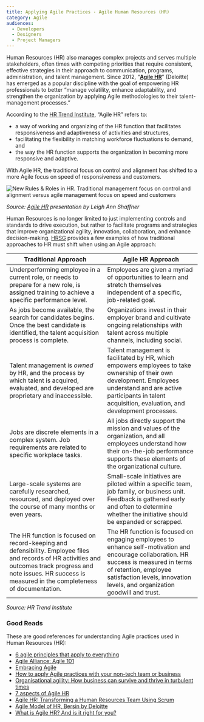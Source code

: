 ```yaml
---
title: Applying Agile Practices - Agile Human Resources (HR)
category: Agile
audiences:
  - Developers
  - Designers
  - Project Managers
---
```


Human Resources (HR) also manages complex projects and serves multiple stakeholders, often times with competing priorities that require consistent, effective strategies in their approach to communication, programs, administration, and talent management. Since 2012, “**[Agile HR](http://www.bersin.com/Lexicon/details.aspx?id=15373)**” (Deloitte) has emerged as a popular discipline with the goal of empowering HR professionals to better “manage volatility, enhance adaptability, and strengthen the organization by applying Agile methodologies to their talent-management processes.”

According to the [HR Trend Institute](https://hrtrendinstitute.com/), “Agile HR” refers to:

* a way of working and organizing of the HR function that facilitates responsiveness and adaptiveness of activities and structures,
* facilitating the flexibility in matching workforce fluctuations to demand, and
* the way the HR function supports the organization in becoming more responsive and adaptive.

With Agile HR, the traditional focus on control and alignment has shifted to a more Agile focus on speed of responsiveness and customers.

<img src="{{ site.baseurl }}/assets/img/guides/New_Rules_HR.jpg"
  alt="New Rules & Roles in HR. Traditional management focus on control and alignment versus agile management focus on speed and customers"
  class="display-block margin-x-auto maxw-tablet">

*Source: [Agile HR](http://2ivc9q2m0zajpk0cz1zc598z.wpengine.netdna-cdn.com/wp-content/uploads/2016/04/LeighAnnShaffner.pdf) presentation by Leigh Ann Shaffner*

Human Resources is no longer limited to just implementing controls and standards to drive execution, but rather to facilitate programs and strategies that improve organizational agility, innovation, collaboration, and enhance decision-making. [HRSG](http://www.hrsg.ca/what-is-agile-hr-and-is-it-right-for-you/) provides a few examples of how traditional approaches to HR must shift when using an Agile approach:

| Traditional Approach | Agile HR Approach |
|-|-|
| Underperforming employee in a current role, or needs to prepare for a new role, is assigned training to achieve a specific performance level. | Employees are given a myriad of opportunities to learn and stretch themselves independent of a specific, job-related goal. |
| As jobs become available, the search for candidates begins. Once the best candidate is identified, the talent acquisition process is complete. | Organizations invest in their employer brand and cultivate ongoing relationships with talent across multiple channels, including social. |
| Talent management is *owned* by HR, and the process by which talent is acquired, evaluated, and developed are proprietary and inaccessible. | Talent management is facilitated by HR, which empowers employees to take ownership of their own development. Employees understand and are active participants in talent acquisition, evaluation, and development processes. |
| Jobs are discrete elements in a complex system. Job requirements are related to specific workplace tasks. | All jobs directly support the mission and values of the organization, and all employees understand how their on-the-job performance supports these elements of the organizational culture. |
| Large-scale systems are carefully researched, resourced, and deployed over the course of many months or even years. | Small-scale initiatives are piloted within a specific team, job family, or business unit. Feedback is gathered early and often to determine whether the initiative should be expanded or scrapped. |
| The HR function is focused on record-keeping and defensibility. Employee files and records of HR activities and outcomes track progress and note issues. HR success is measured in the completeness of documentation. | The HR function is focused on engaging employees to enhance self-motivation and encourage collaboration. HR success is measured in terms of retention, employee satisfaction levels, innovation levels, and organization goodwill and trust. |

*Source: HR Trend Institute*


### Good Reads

These are good references for understanding Agile practices used in Human Resources (HR):

* [6 agile principles that apply to everything](http://www.cio.com/article/2971822/agile-development/6-agile-principles-that-apply-to-everything.html)
* [Agile Alliance: Agile 101](https://www.agilealliance.org/agile101/)
* [Embracing Agile](https://hbr.org/2016/05/embracing-agile)
* [How to apply Agile practices with your non-tech team or business](http://www.techrepublic.com/article/how-to-apply-agile-practices-with-your-non-tech-team-or-business/)
* [Organisational agility: How business can survive and thrive in turbulent times](https://www.cfoinnovation.com/organisational-agility-how-business-can-survive-and-thrive-turbulent-times)
* [7 aspects of Agile HR](https://hrtrendinstitute.com/2015/02/14/7-aspects-of-agile-hr/)
* [Agile HR: Transforming a Human Resources Team Using Scrum](http://www.slideshare.net/seedbox/hr-programspublic?next_slideshow=1)
* [Agile Model of HR, Bersin by Deloitte](https://www.linkedin.com/pulse/agile-model-hr-bersin-deloitte-laurence-romeo)
* [What is Agile HR? And is it right for you?](http://www.hrsg.ca/what-is-agile-hr-and-is-it-right-for-you/)
